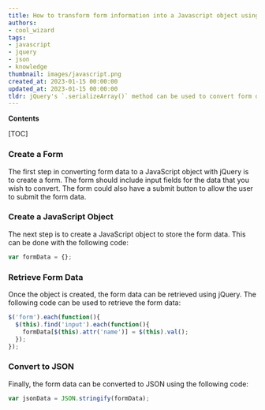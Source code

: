 ```yaml
---
title: How to transform form information into a Javascript object using jQuery
authors:
- cool_wizard
tags:
- javascript
- jquery
- json
- knowledge
thumbnail: images/javascript.png
created_at: 2023-01-15 00:00:00
updated_at: 2023-01-15 00:00:00
tldr: jQuery's `.serializeArray()` method can be used to convert form data to a JavaScript object in JSON format.
---
```


**Contents**

[TOC]

### Create a Form

The first step in converting form data to a JavaScript object with jQuery is to create a form. The form should include input fields for the data that you wish to convert. The form could also have a submit button to allow the user to submit the form data.

### Create a JavaScript Object

The next step is to create a JavaScript object to store the form data. This can be done with the following code:

```javascript
var formData = {};
```

### Retrieve Form Data

Once the object is created, the form data can be retrieved using jQuery. The following code can be used to retrieve the form data:

```javascript
$('form').each(function(){
  $(this).find('input').each(function(){
    formData[$(this).attr('name')] = $(this).val();
  });
});
```

### Convert to JSON

Finally, the form data can be converted to JSON using the following code:

```javascript
var jsonData = JSON.stringify(formData);
```
